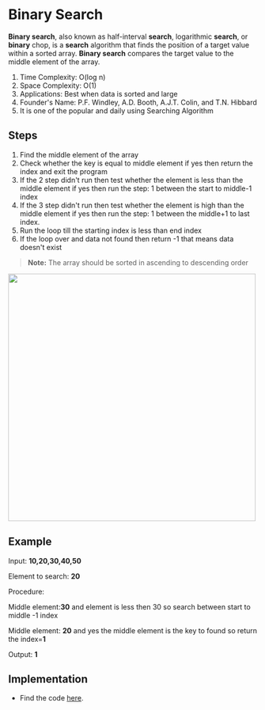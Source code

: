 # Binary Search

**Binary search**, also known as half-interval **search**, logarithmic **search**, or **binary** chop, is a **search** algorithm that finds the position of a target value within a sorted array. **Binary search** compares the target value to the middle element of the array.

1. Time Complexity: O(log n) 
2. Space Complexity: O(1)
3. Applications: Best when data is sorted and large
4. Founder's Name: P.F. Windley, A.D. Booth, A.J.T. Colin, and T.N. Hibbard
5. It is one of the popular and daily using Searching Algorithm

## Steps

1. Find the middle element of the array
2. Check whether the key is equal to middle element if yes then return the index and exit the program
3. If the 2 step didn't run then test whether the element is less than the middle element if yes then run the step: 1 between the start to middle-1 index 
4. If the 3 step didn't run then test whether the element is high than the middle element if yes then run the step: 1 between the middle+1 to last index.
5. Run the loop till the starting index is less than end index
6. If the loop over and data not found then return -1 that means data doesn't exist
> **Note:** The array should be sorted in ascending to descending order

<img align="center" width="500" src="https://user-images.githubusercontent.com/58916385/202792774-61cf5b39-2e6c-4ae1-a874-6b5ca91d8f5b.png">


## Example

Input: **10,20,30,40,50**

Element to search: **20**

Procedure:

Middle element:**30** and element is less then 30 so search between start to middle -1 index

Middle element: **20** and yes the middle element is the key to found so return the index=**1**

Output: **1**

## Implementation

- Find the code [here](https://github.com/Ankushdas178/DSA-in-C/blob/main/Searching/Binary%20Search/Code%20(Binary%20Search).c).
